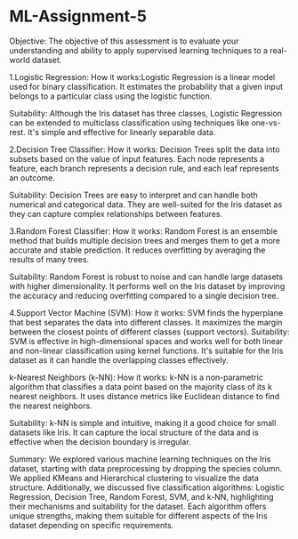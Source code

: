 # ML-Assignment-5

Objective:
The objective of this assessment is to evaluate your understanding and ability to apply supervised learning techniques to a real-world dataset.

1.Logistic Regression:
How it works:Logistic Regression is a linear model used for binary classification. It estimates the probability that a given input belongs to a particular class using the logistic function.

Suitability:
Although the Iris dataset has three classes, Logistic Regression can be extended to multiclass classification using techniques like one-vs-rest. It's simple and effective for linearly separable data.

2.Decision Tree Classifier:
How it works:
Decision Trees split the data into subsets based on the value of input features. Each node represents a feature, each branch represents a decision rule, and each leaf represents an outcome.

Suitability:
Decision Trees are easy to interpret and can handle both numerical and categorical data. They are well-suited for the Iris dataset as they can capture complex relationships between features.

3.Random Forest Classifier:
How it works:
Random Forest is an ensemble method that builds multiple decision trees and merges them to get a more accurate and stable prediction. It reduces overfitting by averaging the results of many trees.

Suitability:
Random Forest is robust to noise and can handle large datasets with higher dimensionality. It performs well on the Iris dataset by improving the accuracy and reducing overfitting compared to a single decision tree.

4.Support Vector Machine (SVM):
How it works:
SVM finds the hyperplane that best separates the data into different classes. It maximizes the margin between the closest points of different classes (support vectors).
Suitability:
SVM is effective in high-dimensional spaces and works well for both linear and non-linear classification using kernel functions. It's suitable for the Iris dataset as it can handle the overlapping classes effectively.

k-Nearest Neighbors (k-NN):
How it works:
k-NN is a non-parametric algorithm that classifies a data point based on the majority class of its k nearest neighbors. It uses distance metrics like Euclidean distance to find the nearest neighbors.

Suitability:
k-NN is simple and intuitive, making it a good choice for small datasets like Iris. It can capture the local structure of the data and is effective when the decision boundary is irregular.

Summary:
We explored various machine learning techniques on the Iris dataset, starting with data preprocessing by dropping the species column. We applied KMeans and Hierarchical clustering to visualize the data structure. Additionally, we discussed five classification algorithms: Logistic Regression, Decision Tree, Random Forest, SVM, and k-NN, highlighting their mechanisms and suitability for the dataset. Each algorithm offers unique strengths, making them suitable for different aspects of the Iris dataset depending on specific requirements.

